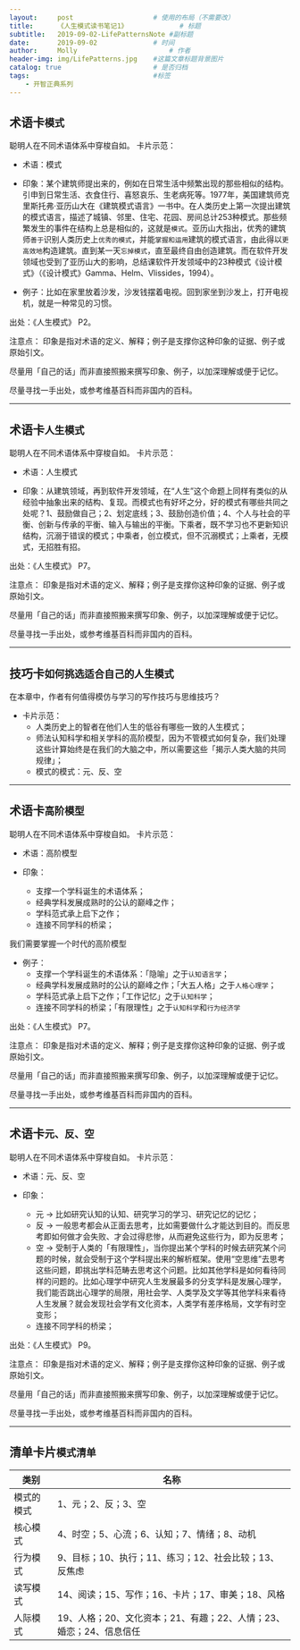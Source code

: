 ```yaml
---
layout:     post   				    # 使用的布局（不需要改）
title:      《人生模式读书笔记1》				# 标题
subtitle:   2019-09-02-LifePatternsNote #副标题
date:       2019-09-02 				# 时间
author:     Molly 						# 作者
header-img: img/LifePatterns.jpg 	#这篇文章标题背景图片
catalog: true 						# 是否归档
tags:								#标签
    - 开智正典系列
---
```

## 术语卡`模式`


聪明人在不同术语体系中穿梭自如。
卡片示范：


- 术语：模式


- 印象：某个建筑师提出来的，例如在日常生活中频繁出现的那些相似的结构。引申到日常生活、衣食住行、喜怒哀乐、生老病死等。1977年，美国建筑师克里斯托弗·亚历山大在《建筑模式语言》一书中。在人类历史上第一次提出建筑的模式语言，描述了城镇、邻里、住宅、花园、房间总计253种模式。那些频繁发生的事件在结构上总是相似的，这就是``模式``。亚历山大指出，优秀的建筑师``善于``识别人类历史上``优秀的模式``，并能``掌握和运用``建筑的模式语言，由此得以``更高效地``构造建筑。直到某一天``忘掉模式``，直至最终自由创造建筑。而在软件开发领域也受到了亚历山大的影响，总结课软件开发领域中的23种模式《设计模式》（《设计模式》Gamma、Helm、Vlissides，1994）。


- 例子：比如在家里放着沙发，沙发钱摆着电视。回到家坐到沙发上，打开电视机，就是一种常见的习惯。

出处：《人生模式》 P2。


注意点：
印象是指对术语的定义、解释；例子是支撑你这种印象的证据、例子或原始引文。


尽量用「自己的话」而非直接照搬来撰写印象、例子，以加深理解或便于记忆。


尽量寻找一手出处，或参考维基百科而非国内的百科。

***

## 术语卡`人生模式`


聪明人在不同术语体系中穿梭自如。
卡片示范：


- 术语：人生模式


- 印象：从建筑领域，再到软件开发领域，在“人生”这个命题上同样有类似的从经验中抽象出来的结构、复现。而模式也有好坏之分，好的模式有哪些共同之处呢？1、鼓励做自己；2、划定底线；3、鼓励创造价值；4、个人与社会的平衡、创新与传承的平衡、输入与输出的平衡。下乘者，既不学习也不更新知识结构，沉溺于错误的模式；中乘者，创立模式，但不沉溺模式；上乘者，无模式，无招胜有招。

出处：《人生模式》 P7。


注意点：
印象是指对术语的定义、解释；例子是支撑你这种印象的证据、例子或原始引文。


尽量用「自己的话」而非直接照搬来撰写印象、例子，以加深理解或便于记忆。


尽量寻找一手出处，或参考维基百科而非国内的百科。

***

## 技巧卡`如何挑选适合自己的人生模式`


在本章中，作者有何值得模仿与学习的写作技巧与思维技巧？
- 卡片示范：
  * 人类历史上的智者在他们人生的低谷有哪些一致的人生模式；
  * 师法认知科学和相关学科的高阶模型，因为不管模式如何复杂，我们处理这些计算始终是在我们的大脑之中，所以需要这些「揭示人类大脑的共同规律」；
  * 模式的模式：元、反、空


***


## 术语卡`高阶模型`


聪明人在不同术语体系中穿梭自如。
卡片示范：


- 术语：高阶模型


- 印象：
   * 支撑一个学科诞生的术语体系；
   * 经典学科发展成熟时的公认的巅峰之作；
   * 学科范式承上启下之作；
   * 连接不同学科的桥梁；

我们需要掌握一个时代的高阶模型

- 例子：
  * 支撑一个学科诞生的术语体系：「隐喻」之于`认知语言学`；
  * 经典学科发展成熟时的公认的巅峰之作；「大五人格」之于`人格心理学`；
  * 学科范式承上启下之作；「工作记忆」之于`认知科学`；
  * 连接不同学科的桥梁；「有限理性」之于`认知科学`和`行为经济学`

出处：《人生模式》 P7。


注意点：
印象是指对术语的定义、解释；例子是支撑你这种印象的证据、例子或原始引文。


尽量用「自己的话」而非直接照搬来撰写印象、例子，以加深理解或便于记忆。


尽量寻找一手出处，或参考维基百科而非国内的百科。

***

## 术语卡`元、反、空`


聪明人在不同术语体系中穿梭自如。
卡片示范：


- 术语：元、反、空


- 印象：
   * 元 → 比如研究认知的认知、研究学习的学习、研究记忆的记忆；
   * 反 → 一般思考都会从正面去思考，比如需要做什么才能达到目的。而反思考即如何做才会失败、才会过得悲惨，从而避免这些行为，即为反思考；
   * 空 → 受制于人类的「有限理性」，当你提出某个学科的时候去研究某个问题的时候，就会受制于这个学科提出来的解析框架。使用“空思维”去思考这些问题，即挑出学科范畴去思考这个问题。比如其他学科是如何看待同样的问题的。比如心理学中研究人生发展最多的分支学科是发展心理学，我们能否跳出心理学的局限，用社会学、人类学及文学等其他学科来看待人生发展？就会发现社会学有文化资本，人类学有差序格局，文学有时空变形；
   * 连接不同学科的桥梁；

出处：《人生模式》 P9。


注意点：
印象是指对术语的定义、解释；例子是支撑你这种印象的证据、例子或原始引文。


尽量用「自己的话」而非直接照搬来撰写印象、例子，以加深理解或便于记忆。


尽量寻找一手出处，或参考维基百科而非国内的百科。

***

## 清单卡片`模式清单`

| 类别       | 名称                                                               |
|------------|--------------------------------------------------------------------|
| 模式的模式 | 1、元；2、反；3、空                                                |
| 核心模式   | 4、时空；5、心流；6、认知；7、情绪；8、动机                        |
| 行为模式   | 9、目标；10、执行；11、练习；12、社会比较；13、反焦虑              |
| 读写模式   | 14、阅读；15、写作；16、卡片；17、审美；18、风格                   |
| 人际模式   | 19、人格；20、文化资本；21、有趣；22、人情；23、婚恋；24、信息信任 |

